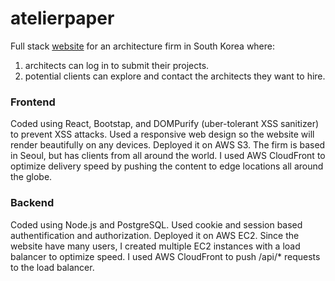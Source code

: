 # atelierpaper

Full stack <a href="https://atelierpaper.com">website</a> for an architecture firm in South Korea where:
1) architects can log in to submit their projects.
2) potential clients can explore and contact the architects they want to hire.

### Frontend
Coded using React, Bootstap, and DOMPurify (uber-tolerant XSS sanitizer) to prevent XSS attacks.
Used a responsive web design so the website will render beautifully on any devices.
Deployed it on AWS S3. The firm is based in Seoul, but has clients from all around the world. 
I used AWS CloudFront to optimize delivery speed by pushing the content to edge locations all around the globe.

### Backend
Coded using Node.js and PostgreSQL. Used cookie and session based authentification and authorization.
Deployed it on AWS EC2. Since the website have many users, I created multiple EC2 instances with a load balancer to optimize speed.
I used AWS CloudFront to push /api/* requests to the load balancer.
